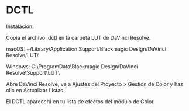 # DCTL

Instalación:

Copia el archivo .dctl en la carpeta LUT de DaVinci Resolve.

macOS: ~/Library/Application Support/Blackmagic Design/DaVinci Resolve/LUT/

Windows: C:\ProgramData\Blackmagic Design\DaVinci Resolve\Support\LUT\

Abre DaVinci Resolve, ve a Ajustes del Proyecto > Gestión de Color y haz clic en Actualizar Listas.

El DCTL aparecerá en tu lista de efectos del módulo de Color.
